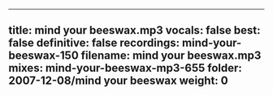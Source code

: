 
---
title: mind your beeswax.mp3
vocals: false
best: false
definitive: false
recordings: mind-your-beeswax-150
filename: mind your beeswax.mp3
mixes: mind-your-beeswax-mp3-655
folder: 2007-12-08/mind your beeswax
weight: 0
---
